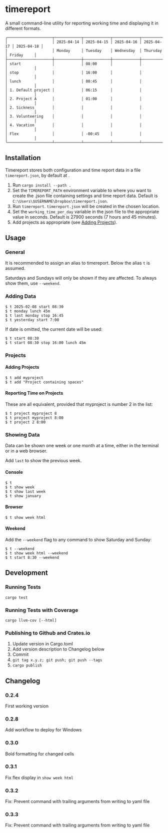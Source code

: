 # timereport

A small command-line utility for reporting working time and displaying it in different formats.

```
╭────────────────────┬────────────┬────────────┬────────────┬────────────┬────────────╮
│                    │ 2025-04-14 │ 2025-04-15 │ 2025-04-16 │ 2025-04-17 │ 2025-04-18 │
│                    │ Monday     │ Tuesday    │ Wednesday  │ Thursday   │ Friday     │
├────────────────────┼────────────┼────────────┼────────────┼────────────┼────────────┤
│ start              │            │ 08:00      │            │            │            │
│ stop               │            │ 16:00      │            │            │            │
│ lunch              │            │ 00:45      │            │            │            │
│ 1. Default project │            │ 06:15      │            │            │            │
│ 2. Project A       │            │ 01:00      │            │            │            │
│ 2. Sickness        │            │            │            │            │            │
│ 3. Volunteering    │            │            │            │            │            │
│ 4. Vacation        │            │            │            │            │            │
│ Flex               │            │ -00:45     │            │            │            │
╰────────────────────┴────────────┴────────────┴────────────┴────────────┴────────────╯
```

## Installation

Timereport stores both configuration and time report data in a file `timereport.json`, by default at .

1. Run `cargo install --path .`
2. Set the `TIMEREPORT_PATH` environment variable to where you want to create the .json file containing settings and time report data. Default is `C:\Users\$USERNAME\Dropbox\timereport.json`.
3. Run `timereport`. `timereport.json` will be created in the chosen location.
4. Set the `working_time_per_day` variable in the json file to the appropriate value in seconds. Default is 27900 seconds (7 hours and 45 minutes).
5. Add projects as appropriate (see [Adding Projects](#adding-projects)).

## Usage

### General

It is recommended to assign an alias to timereport. Below the alias `t` is assumed.

Saturdays and Sundays will only be shown if they are affected. To always show them, use `--weekend`.

### Adding Data

```
$ t 2025-02-08 start 08:30
$ t monday lunch 45m 
$ t last monday stop 16:45
$ t yesterday start 7:00
```

If date is omitted, the current date will be used:

```
$ t start 08:30
$ t start 08:30 stop 16:00 lunch 45m
```

### Projects

#### Adding Projects

```
$ t add myproject
$ t add "Project containing spaces"
```

#### Reporting Time on Projects

These are all equivalent, provided that myproject is number 2 in the list:

```
$ t project myproject 8
$ t project myproject 8:00
$ t project 2 8:00
```

### Showing Data

Data can be shown one week or one month at a time, either in the terminal or in a web browser.

Add `last` to show the previous week.

#### Console

```
$ t
$ t show week
$ t show last week
$ t show january
```

#### Browser

```
$ t show week html
```

#### Weekend

Add the `--weekend` flag to any command to show Saturday and Sunday:

```
$ t --weekend
$ t show week html --weekend
$ t start 8:30 --weekend
```

## Development

### Running Tests

```
cargo test
```

### Running Tests with Coverage

```
cargo llvm-cov [--html]
```

### Publishing to Github and Crates.io

1. Update version in Cargo.toml
2. Add version description to Changelog below
3. Commit
4. `git tag x.y.z; git push; git push --tags`
5. `cargo publish`

## Changelog

### 0.2.4

First working version

### 0.2.8

Add workflow to deploy for Windows

### 0.3.0

Bold formatting for changed cells

### 0.3.1

Fix flex display in `show week html`

### 0.3.2

Fix: Prevent command with trailing arguments from writing to yaml file

### 0.3.3

Fix: Prevent command with trailing arguments from writing to yaml file
